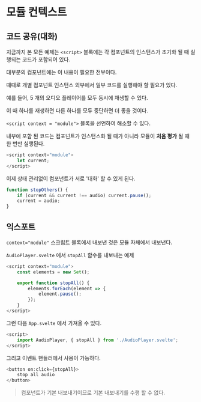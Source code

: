 # 모듈 컨텍스트

## 코드 공유(대화)

지금까지 본 모든 예제는 `<script>` 블록에는 각 컴포넌트의 인스턴스가 초기화 될 때 실행되는 코드가 포함되어 있다.

대부분의 컴포넌트에는 이 내용이 필요한 전부이다.

때때로 개별 컴포넌트 인스턴스 외부에서 일부 코드를 실행해야 할 필요가 있다.

예를 들어, 5 개의 오디오 플레이어를 모두 동시에 재생할 수 있다.

이 때 하나를 재생하면 다른 하나를 모두 중단하면 더 좋을 것이다.

`<script context = "module">` 블록을 선언하여 해소할 수 있다.

내부에 포함 된 코드는 컴포넌트가 인스턴스화 될 때가 아니라 모듈이 **처음 평가** 될 때 한 번만 실행된다.

```javascript
<script context="module">
    let current;
</script>
```

이제 상태 관리없이 컴포넌트가 서로 '대화' 할 수 있게 된다.

```javascript
function stopOthers() {
    if (current && current !== audio) current.pause();
    current = audio;
}
```

## 익스포트

`context="module"` 스크립트 블록에서 내보낸 것은 모듈 자체에서 내보낸다.

`AudioPlayer.svelte` 에서 `stopAll` 함수를 내보내는 예제

```javascript
<script context="module">
    const elements = new Set();

    export function stopAll() {
        elements.forEach(element => {
            element.pause();
        });
    }
</script>
```

그런 다음 `App.svelte` 에서 가져올 수 있다.

```javascript
<script>
    import AudioPlayer, { stopAll } from './AudioPlayer.svelte';
</script>
```

그리고 이벤트 핸들러에서 사용이 가능하다.

```javascript
<button on:click={stopAll}>
    stop all audio
</button>
```

> 컴포넌트가 기본 내보내기이므로 기본 내보내기를 수행 할 수 없다.
